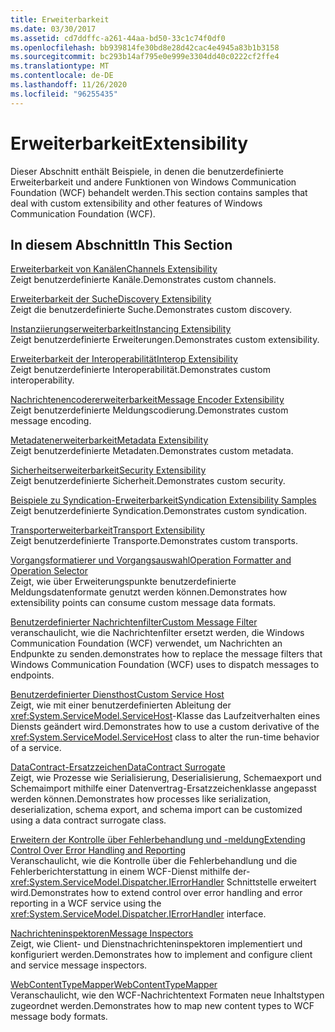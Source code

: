 ```yaml
---
title: Erweiterbarkeit
ms.date: 03/30/2017
ms.assetid: cd7ddffc-a261-44aa-bd50-33c1c74f0df0
ms.openlocfilehash: bb939814fe30bd8e28d42cac4e4945a83b1b3158
ms.sourcegitcommit: bc293b14af795e0e999e3304dd40c0222cf2ffe4
ms.translationtype: MT
ms.contentlocale: de-DE
ms.lasthandoff: 11/26/2020
ms.locfileid: "96255435"
---
```

# <a name="extensibility"></a><span data-ttu-id="9a62d-102">Erweiterbarkeit</span><span class="sxs-lookup"><span data-stu-id="9a62d-102">Extensibility</span></span>

<span data-ttu-id="9a62d-103">Dieser Abschnitt enthält Beispiele, in denen die benutzerdefinierte Erweiterbarkeit und andere Funktionen von Windows Communication Foundation (WCF) behandelt werden.</span><span class="sxs-lookup"><span data-stu-id="9a62d-103">This section contains samples that deal with custom extensibility and other features of Windows Communication Foundation (WCF).</span></span>  
  
## <a name="in-this-section"></a><span data-ttu-id="9a62d-104">In diesem Abschnitt</span><span class="sxs-lookup"><span data-stu-id="9a62d-104">In This Section</span></span>  

 [<span data-ttu-id="9a62d-105">Erweiterbarkeit von Kanälen</span><span class="sxs-lookup"><span data-stu-id="9a62d-105">Channels Extensibility</span></span>](channels-extensibility.md)  
 <span data-ttu-id="9a62d-106">Zeigt benutzerdefinierte Kanäle.</span><span class="sxs-lookup"><span data-stu-id="9a62d-106">Demonstrates custom channels.</span></span>  
  
 <span data-ttu-id="9a62d-107">[Erweiterbarkeit der Suche](/previous-versions/dotnet/netframework-4.0/dd807503(v%3dvs.100))</span><span class="sxs-lookup"><span data-stu-id="9a62d-107">[Discovery Extensibility](/previous-versions/dotnet/netframework-4.0/dd807503(v%3dvs.100))</span></span>  
 <span data-ttu-id="9a62d-108">Zeigt die benutzerdefinierte Suche.</span><span class="sxs-lookup"><span data-stu-id="9a62d-108">Demonstrates custom discovery.</span></span>  
  
 [<span data-ttu-id="9a62d-109">Instanziierungserweiterbarkeit</span><span class="sxs-lookup"><span data-stu-id="9a62d-109">Instancing Extensibility</span></span>](instancing-extensibility.md)  
 <span data-ttu-id="9a62d-110">Zeigt benutzerdefinierte Erweiterungen.</span><span class="sxs-lookup"><span data-stu-id="9a62d-110">Demonstrates custom extensibility.</span></span>  
  
 [<span data-ttu-id="9a62d-111">Erweiterbarkeit der Interoperabilität</span><span class="sxs-lookup"><span data-stu-id="9a62d-111">Interop Extensibility</span></span>](interop-extensibility.md)  
 <span data-ttu-id="9a62d-112">Zeigt benutzerdefinierte Interoperabilität.</span><span class="sxs-lookup"><span data-stu-id="9a62d-112">Demonstrates custom interoperability.</span></span>  
  
 [<span data-ttu-id="9a62d-113">Nachrichtenencodererweiterbarkeit</span><span class="sxs-lookup"><span data-stu-id="9a62d-113">Message Encoder Extensibility</span></span>](message-encoder-extensibility.md)  
 <span data-ttu-id="9a62d-114">Zeigt benutzerdefinierte Meldungscodierung.</span><span class="sxs-lookup"><span data-stu-id="9a62d-114">Demonstrates custom message encoding.</span></span>  
  
 [<span data-ttu-id="9a62d-115">Metadatenerweiterbarkeit</span><span class="sxs-lookup"><span data-stu-id="9a62d-115">Metadata Extensibility</span></span>](metadata-extensibility.md)  
 <span data-ttu-id="9a62d-116">Zeigt benutzerdefinierte Metadaten.</span><span class="sxs-lookup"><span data-stu-id="9a62d-116">Demonstrates custom metadata.</span></span>  
  
 [<span data-ttu-id="9a62d-117">Sicherheitserweiterbarkeit</span><span class="sxs-lookup"><span data-stu-id="9a62d-117">Security Extensibility</span></span>](security-extensibility.md)  
 <span data-ttu-id="9a62d-118">Zeigt benutzerdefinierte Sicherheit.</span><span class="sxs-lookup"><span data-stu-id="9a62d-118">Demonstrates custom security.</span></span>  
  
 [<span data-ttu-id="9a62d-119">Beispiele zu Syndication-Erweiterbarkeit</span><span class="sxs-lookup"><span data-stu-id="9a62d-119">Syndication Extensibility Samples</span></span>](syndication-extensibility-samples.md)  
 <span data-ttu-id="9a62d-120">Zeigt benutzerdefinierte Syndication.</span><span class="sxs-lookup"><span data-stu-id="9a62d-120">Demonstrates custom syndication.</span></span>  
  
 [<span data-ttu-id="9a62d-121">Transporterweiterbarkeit</span><span class="sxs-lookup"><span data-stu-id="9a62d-121">Transport Extensibility</span></span>](transport-extensibility.md)  
 <span data-ttu-id="9a62d-122">Zeigt benutzerdefinierte Transporte.</span><span class="sxs-lookup"><span data-stu-id="9a62d-122">Demonstrates custom transports.</span></span>
  
 [<span data-ttu-id="9a62d-123">Vorgangsformatierer und Vorgangsauswahl</span><span class="sxs-lookup"><span data-stu-id="9a62d-123">Operation Formatter and Operation Selector</span></span>](operation-formatter-and-operation-selector.md)  
 <span data-ttu-id="9a62d-124">Zeigt, wie über Erweiterungspunkte benutzerdefinierte Meldungsdatenformate genutzt werden können.</span><span class="sxs-lookup"><span data-stu-id="9a62d-124">Demonstrates how extensibility points can consume custom message data formats.</span></span>  
  
 [<span data-ttu-id="9a62d-125">Benutzerdefinierter Nachrichtenfilter</span><span class="sxs-lookup"><span data-stu-id="9a62d-125">Custom Message Filter</span></span>](custom-message-filter.md)  
 <span data-ttu-id="9a62d-126">veranschaulicht, wie die Nachrichtenfilter ersetzt werden, die Windows Communication Foundation (WCF) verwendet, um Nachrichten an Endpunkte zu senden.</span><span class="sxs-lookup"><span data-stu-id="9a62d-126">demonstrates how to replace the message filters that Windows Communication Foundation (WCF) uses to dispatch messages to endpoints.</span></span>  
  
 [<span data-ttu-id="9a62d-127">Benutzerdefinierter Diensthost</span><span class="sxs-lookup"><span data-stu-id="9a62d-127">Custom Service Host</span></span>](custom-service-host.md)  
 <span data-ttu-id="9a62d-128">Zeigt, wie mit einer benutzerdefinierten Ableitung der <xref:System.ServiceModel.ServiceHost>-Klasse das Laufzeitverhalten eines Diensts geändert wird.</span><span class="sxs-lookup"><span data-stu-id="9a62d-128">Demonstrates how to use a custom derivative of the <xref:System.ServiceModel.ServiceHost> class to alter the run-time behavior of a service.</span></span>  
  
 [<span data-ttu-id="9a62d-129">DataContract-Ersatzzeichen</span><span class="sxs-lookup"><span data-stu-id="9a62d-129">DataContract Surrogate</span></span>](datacontract-surrogate.md)  
 <span data-ttu-id="9a62d-130">Zeigt, wie Prozesse wie Serialisierung, Deserialisierung, Schemaexport und Schemaimport mithilfe einer Datenvertrag-Ersatzzeichenklasse angepasst werden können.</span><span class="sxs-lookup"><span data-stu-id="9a62d-130">Demonstrates how processes like serialization, deserialization, schema export, and schema import can be customized using a data contract surrogate class.</span></span>  
  
 [<span data-ttu-id="9a62d-131">Erweitern der Kontrolle über Fehlerbehandlung und -meldung</span><span class="sxs-lookup"><span data-stu-id="9a62d-131">Extending Control Over Error Handling and Reporting</span></span>](extending-control-over-error-handling-and-reporting.md)  
 <span data-ttu-id="9a62d-132">Veranschaulicht, wie die Kontrolle über die Fehlerbehandlung und die Fehlerberichterstattung in einem WCF-Dienst mithilfe der- <xref:System.ServiceModel.Dispatcher.IErrorHandler> Schnittstelle erweitert wird.</span><span class="sxs-lookup"><span data-stu-id="9a62d-132">Demonstrates how to extend control over error handling and error reporting in a WCF service using the <xref:System.ServiceModel.Dispatcher.IErrorHandler> interface.</span></span>  
  
 [<span data-ttu-id="9a62d-133">Nachrichteninspektoren</span><span class="sxs-lookup"><span data-stu-id="9a62d-133">Message Inspectors</span></span>](message-inspectors.md)  
 <span data-ttu-id="9a62d-134">Zeigt, wie Client- und Dienstnachrichteninspektoren implementiert und konfiguriert werden.</span><span class="sxs-lookup"><span data-stu-id="9a62d-134">Demonstrates how to implement and configure client and service message inspectors.</span></span>  
  
 [<span data-ttu-id="9a62d-135">WebContentTypeMapper</span><span class="sxs-lookup"><span data-stu-id="9a62d-135">WebContentTypeMapper</span></span>](webcontenttypemapper-sample.md)  
 <span data-ttu-id="9a62d-136">Veranschaulicht, wie den WCF-Nachrichtentext Formaten neue Inhaltstypen zugeordnet werden.</span><span class="sxs-lookup"><span data-stu-id="9a62d-136">Demonstrates how to map new content types to WCF message body formats.</span></span>
